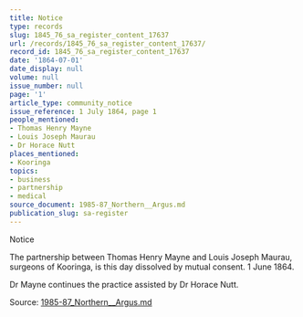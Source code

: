 ```yaml
---
title: Notice
type: records
slug: 1845_76_sa_register_content_17637
url: /records/1845_76_sa_register_content_17637/
record_id: 1845_76_sa_register_content_17637
date: '1864-07-01'
date_display: null
volume: null
issue_number: null
page: '1'
article_type: community_notice
issue_reference: 1 July 1864, page 1
people_mentioned:
- Thomas Henry Mayne
- Louis Joseph Maurau
- Dr Horace Nutt
places_mentioned:
- Kooringa
topics:
- business
- partnership
- medical
source_document: 1985-87_Northern__Argus.md
publication_slug: sa-register
---
```


Notice

The partnership between Thomas Henry Mayne and Louis Joseph Maurau, surgeons of Kooringa, is this day dissolved by mutual consent.  1 June 1864.

Dr Mayne continues the practice assisted by Dr Horace Nutt.

Source: [1985-87_Northern__Argus.md](/downloads/markdown/1985-87_Northern__Argus.md)
